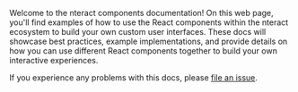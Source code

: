 Welcome to the nteract components documentation! On this web page, you'll find examples of how to use the React components within the nteract ecosystem to build your own custom user interfaces. These docs will showcase best practices, example implementations, and provide details on how you can use different React components together to build your own interactive experiences.

If you experience any problems with this docs, please [file an issue](https://github.com/nteract/nteract/issues/new).

